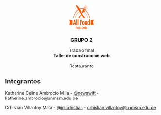 <br />
<div align="center">
  <a href="assets/img/logo/logo.png">
    <img src="assets/img/logo/logo.png" alt="Logo" width="80" height="80">
  </a>

  <h3 align="center">GRUPO 2</h3>

  <p align="center">
    Trabajo final
    <br />
    <a><strong>Taller de construcción web</strong></a>
    <br />
    <br />
    <a>Restaurante</a>

</div>
<!-- PROJECT LOGO -->

<!-- PROYECTO FINAL/GRUPO2 -->
## Integrantes

Katherine Celine Ambrocio Milla - [@newswift](https://github.com/newswift/) - katherine.ambrocio@unmsm.edu.pe

Crhistian Villantoy Mata - [@imcrhistian](https://github.com/imcrhistian/) - crhistian.villantoy@unmsm.edu.pe

